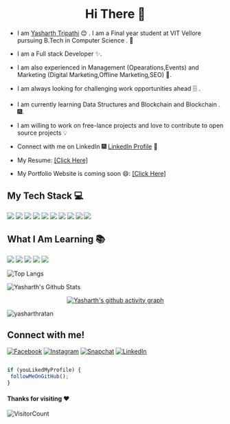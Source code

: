 <h1 align="center"> Hi There 👋 </h1>


* I am [Yasharth Tripathi](https://www.linkedin.com/in/yasharth-tripathi-68612a196/) :blush:	 . I am a Final year student at VIT Vellore pursuing B.Tech  in Computer Science .  :satellite:

* I am a Full stack Developer :sparkles:.

* I am also experienced in Management (Opearations,Events) and Marketing (Digital Marketing,Offline Marketing,SEO) :sparkler:.

* I am always looking for challenging work opportunities ahead :file_cabinet: .

* I am currently learning Data Structures and Blockchain and Blockchain . :fireworks:.

* I am willing to work on free-lance projects and love to  contribute to open source projects :bulb:

* Connect with me on LinkedIn :fireworks: [LinkedIn Profile](https://www.linkedin.com/in/yasharth-tripathi-68612a196/) :sparkler:

* My Resume: [[Click Here]](https://drive.google.com/file/d/17sFcAr64Sj90Uag6X9jOpQcQtfaTVr44/view?usp=sharing) 

* My Portfolio Website is coming soon 😄: [[Click Here]]() 



## My Tech Stack :computer:
<img src="https://img.shields.io/badge/-HTML-orange?style=for-the-badge"> <img src="https://img.shields.io/badge/-CSS-purple?style=for-the-badge">
<img src="https://img.shields.io/badge/-JavaScript-yellow?style=for-the-badge"> <img src="https://img.shields.io/badge/-Git-blue?style=for-the-badge">
<img src="https://img.shields.io/badge/-GitHub-green?style=for-the-badge"> <img src="https://img.shields.io/badge/-Bootstrap-red?style=for-the-badge">
<img src="https://img.shields.io/badge/-Nodejs-yellow?style=for-the-badge"> <img src="https://img.shields.io/badge/-Python-orange?style=for-the-badge">
<img src="https://img.shields.io/badge/-C/C++-purple?style=for-the-badge"> <img src="https://img.shields.io/badge/-MONGODB-blue?style=for-the-badge"> 

## What I Am Learning :books:
<img src="https://img.shields.io/badge/-DSA-red?style=for-the-badge"> <img src="https://img.shields.io/badge/-Reactjs-purple?style=for-the-badge"> <img src="https://img.shields.io/badge/-AI-yellow?style=for-the-badge"> <img src="https://img.shields.io/badge/-Blockchain-blue?style=for-the-badge"> <img src="https://img.shields.io/badge/-CyberSecurity-green?style=for-the-badge">

   ![Top Langs](https://github-readme-stats.vercel.app/api/top-langs/?username=yasharthratan&exclude_repo=Portfolio&langs_count=10&layout=compact&theme=chartreuse-dark&icon_color=00ffff&count_private=true)

  ![Yasharth's Github Stats](https://github-readme-stats.vercel.app/api?username=yasharthratan&show_icons=true_color=fff&icon_color=79ff97&text_color=9f9f9f&bg_color=151515)
  
  <!--Contribution Graph
<div width="40" height="40" align="center">

[![Yasharth's github activity graph](https://activity-graph.herokuapp.com/graph?username=yasharthratan&theme=xcode)](https://github.com/yasharthratan/github-readme-activity-graph)

</div>
-->
<!--Contribution Graph-->
<div width="50" height="50" align="center">

[![Yasharth's github activity graph](https://activity-graph.herokuapp.com/graph?username=yasharthratan&theme=xcode)](https://github.com/yasharthratan/github-readme-activity-graph)

</div>

                   
<!--Total Contributions-->
<p align="left"><img src="https://github-readme-streak-stats.herokuapp.com/?user=yasharthratan&theme=vision-friendly-dark" alt="yasharthratan" /></p>

  
  ## Connect with me!

[![Facebook](https://img.shields.io/badge/Facebook-add-blue.svg?logo=facebook&logoColor=white)](https://www.facebook.com/yasharth.tripathi.7) [![Instagram](https://img.shields.io/badge/Instagram-follow-purple.svg?logo=instagram&logoColor=white)](https://www.instagram.com/yasharthratan/) [![Snapchat](https://img.shields.io/badge/Snapchat-add-yellow.svg?logo=snapchat&logoColor=white)](https://www.snapchat.com/add/yasharth_ratan)  [![LinkedIn](https://img.shields.io/badge/LinkedIn-connect-blue.svg?logo=linkedin&logoColor=white)](https://www.linkedin.com/in/yasharth-tripathi-68612a196/)
  
   
   ```javascript

if (youLikedMyProfile) {
    followMeOnGitHub();
}

```
  
  
   #### Thanks for visiting :heart: 
   ![VisitorCount](https://profile-counter.glitch.me/yasharthratan/count.svg)

 
 
  
  
  
